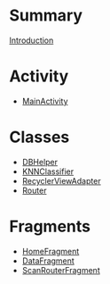 # Summary
[Introduction](./chapters/README.md)
# Activity
- [MainActivity](./chapters/ch1/mainActivity.md)
# Classes
- [DBHelper]()
- [KNNClassifier]()
- [RecyclerViewAdapter]()
- [Router]()
# Fragments
- [HomeFragment]()
- [DataFragment]()
- [ScanRouterFragment]()